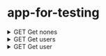 # app-for-testing
<details>
<summary> GET Get nones 
</summary>* ✅ Status code should be 404 
* ❌ Test should fail 

</details>

<details>
<summary> GET Get users 
</summary>* ✅ Reponse should contains non empty array of users 

</details>

<details>
<summary> GET Get user 
</summary>* ✅ Reponse should contains user with id=2 

</details>


